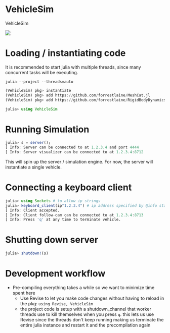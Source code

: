 # VehicleSim
VehicleSim

<img src="https://github.com/forrestlaine/VehicleSim/blob/main/parked_cars.png" />

# Loading / instantiating code

It is recommended to start julia with multiple threads, since many concurrent tasks will be executing. 

```
julia --project --threads=auto
```

```julia
(VehicleSim) pkg> instantiate
(VehicleSim) pkg> add https://github.com/forrestlaine/MeshCat.jl
(VehicleSim) pkg> add https://github.com/forrestlaine/RigidBodyDynamics.jl
```

```julia
julia> using VehicleSim
```

# Running Simulation

```julia
julia> s = server();
[ Info: Server can be connected to at 1.2.3.4 and port 4444
[ Info: Server visualizer can be connected to at 1.2.3.4:8712
```

This will spin up the server / simulation engine. For now, the server will instantiate a single vehicle. 

# Connecting a keyboard client

```julia
julia> using Sockets # to allow ip strings
julia> keyboard_client(ip"1.2.3.4") # ip address specified by @info statement when starting server
[ Info: Client accepted.
[ Info: Client follow-cam can be connected to at 1.2.3.4:8713
[ Info: Press 'q' at any time to terminate vehicle.
```

# Shutting down server
```julia
julia> shutdown!(s)
```

# Development workflow
- Pre-compiling everything takes a while so we want to minimize time spent here
  - Use Revise to let you make code changes without having to reload in the pkg: `using Revise, VehicleSim`
  - the project code is setup with a shutdown_channel that worker threads use to kill themselves when you press `q`. this lets us use Revise since the threads don't keep running making us terminate the entire julia instance and restart it and the precompilation again
